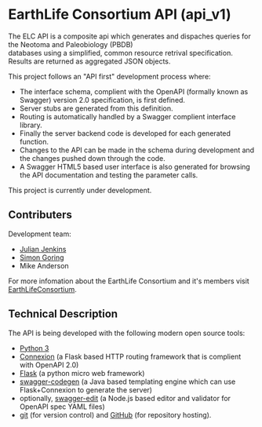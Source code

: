 # EarthLife Consortium API (api_v1)

The ELC API is a composite api which generates and dispaches queries for the Neotoma and Paleobiology (PBDB)  
databases using a simplified, common resource retrival specification. Results are returned as aggregated JSON objects.

This project follows an "API first" development process where:
* The interface schema, complient with the OpenAPI (formally known as Swagger) version 2.0 specification, is first defined.
* Server stubs are generated from this definition.
* Routing is automatically handled by a Swagger complient interface library.
* Finally the server backend code is developed for each generated function.
* Changes to the API can be made in the schema during development and the changes pushed down through the code.
* A Swagger HTML5 based user interface is also generated for browsing the API documentation and testing the parameter calls.

This project is currently under development.  

## Contributers

Development team:
* [Julian Jenkins](http://github.com/jpjenk)
* [Simon Goring](http://github.com/SimonGoring)
* Mike Anderson

For more infomation about the EarthLife Consortium and it's members visit [EarthLifeConsortium](http://earthlifeconsortium.org).


## Technical Description

The API is being developed with the following modern open source tools:
* [Python 3](https://www.python.org)
* [Connexion](http://connexion.readthedocs.io/en/latest) (a Flask based HTTP routing framework that is complient with OpenAPI 2.0)
* [Flask](http://flask.pocoo.org) (a python micro web framework)
* [swagger-codegen](http://swagger.io/swagger-codegen) (a Java based templating engine which can use Flask+Connexion to generate the server)
* optionally, [swagger-edit](https://github.com/swagger-api/swagger-editor) (a Node.js based editor and validator for OpenAPI spec YAML files)
* [git](https://git-scm.com) (for version control) and [GitHub](http://github.com) (for repository hosting).
